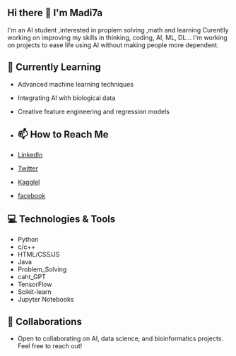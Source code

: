 ## Hi there 👋 I'm Madi7a 
I'm an AI student ,interested in proplem solving ,math and learning 
Curentlly working on improving my skills in thinking, coding, AI, ML, DL...
 I'm working on projects to ease life using AI without making people more dependent.

 ## 🌱 Currently Learning
- Advanced machine learning techniques
- Integrating AI with biological data
- Creative feature engineering and regression models

- ## 📫 How to Reach Me
- [LinkedIn](https://www.linkedin.com/in/madihasaeid)
- [Twitter](https://x.com/madiha80118057)
- [Kagglel](https:/www.kaggle.com/madihasaeidfarouq)
- [facebook](https://www.facebook.com/madihasaeid1712) 


## 💻 Technologies & Tools
- Python
- c/c++
- HTML/CSS/JS
- Java
- Problem_Solving
- caht_GPT
- TensorFlow
- Scikit-learn
- Jupyter Notebooks


## 🤝 Collaborations
- Open to collaborating on AI, data science, and bioinformatics projects. Feel free to reach out!
